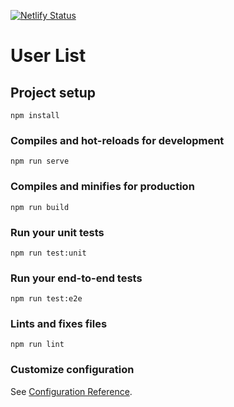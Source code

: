 [![Netlify Status](https://api.netlify.com/api/v1/badges/1b4f8caf-1e17-4af1-9ef2-81dff738e721/deploy-status)](https://app.netlify.com/sites/vuetify-user-list/deploys)

# User List

## Project setup
```
npm install
```

### Compiles and hot-reloads for development
```
npm run serve
```

### Compiles and minifies for production
```
npm run build
```

### Run your unit tests
```
npm run test:unit
```

### Run your end-to-end tests
```
npm run test:e2e
```

### Lints and fixes files
```
npm run lint
```

### Customize configuration
See [Configuration Reference](https://cli.vuejs.org/config/).
